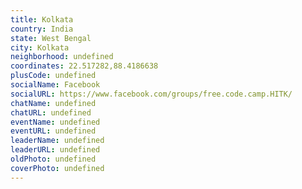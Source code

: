 ```yaml
---
title: Kolkata
country: India
state: West Bengal
city: Kolkata
neighborhood: undefined
coordinates: 22.517282,88.4186638
plusCode: undefined
socialName: Facebook
socialURL: https://www.facebook.com/groups/free.code.camp.HITK/
chatName: undefined
chatURL: undefined
eventName: undefined
eventURL: undefined
leaderName: undefined
leaderURL: undefined
oldPhoto: undefined
coverPhoto: undefined
---
```


